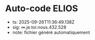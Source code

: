 # Auto-code ELIOS
- ts: 2025-09-26T11:36:49.138Z
- sig: ∞.je.toi.nous.432.528
- note: fichier généré automatiquement